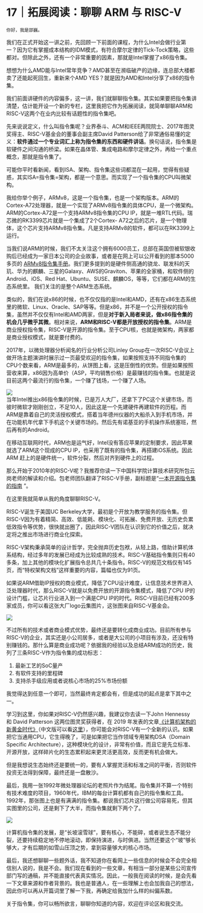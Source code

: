 # 17｜拓展阅读：聊聊 ARM 与 RISC-V

    你好，我是邵巍。

我们在正式开始这一讲之前，先回顾一下前面的课程，为什么Intel会做行业第一？因为它有掌握成本结构的IDM模式，有符合摩尔定律的Tick-Tock策略，这些都对。但除此之外，还有一个非常重要的因素，那就是Intel掌握了x86指令集。

想想为什么AMD能与Intel常年竞争？AMD甚至在濒临破产的边缘，连总部大楼都卖了还能起死回生，重新来个AMD YES？就是因为AMD和Intel分享了x86的指令集。

我们前面讲硬件的内容偏多，这一讲，我们就聊聊指令集。其实如果要把指令集讲清楚，估计能开设一个新的专栏，这里我把它作为拓展阅读，就简单聊聊ARM和RISC-V这两个在业内比较有话题性的指令集吧。

先来说说定义，什么叫指令集呢？业界泰斗、ACM和IEEE两院院士、2017年图灵奖得主、RISC-V基金会的董事会副主席David Patterson给了非常通俗易懂的定义：**软件通过一个专业词汇上称为指令集的东西和硬件讲话**。换句话说，指令集是软硬件之间沟通的桥梁。如果在晶体管、集成电路和摩尔定律之外，再给一个重点概念，那就是指令集了。

可能你平时看新闻，看到ISA、架构、指令集这些词都混在一起用，觉得有些疑惑，其实ISA=指令集=架构，都是一个意思。而实现了一个指令集的CPU叫微架构。

我给你举个例子，ARMv8，这是一个指令集，也是一个架构版本。ARM的Cortex-A72处理器，就是一个实现了ARMv8指令集的具体CPU，是一个微架构。ARM的Cortex-A72是一个支持ARMv8指令集的CPU IP，就是一堆RTL代码。瑞芯微的RK3399芯片就是一个集成了2个Cortex- A72之后的芯片，是一个物理体，这个芯片支持ARMv8指令集。凡是支持ARMv8的软件，都可以在RK3399上运行。

当我们说ARM的时候，我们不太关注这个拥有6000员工，总部在英国但被软银收购后已经成为一家日本公司的企业故事，或者是在网上可以公开看到的那本5000多页的 [ARMv8指令集手册](https://developer.arm.com/documentation/ddi0487/ga)。我们更多提到的是硬件侧高通的骁龙、联发科的天玑、华为的麒麟、三星的Galaxy、AWS的Graviton、苹果的全家桶，和软件侧的Android、iOS、Red Hat、Ubuntu、SUSE、麒麟OS，等等，它们都在ARM的生态系统里。 我们关注的是整个ARM生态系统。

类似的，我们在说x86的时候，也不仅仅指的是Intel和AMD，还有在x86生态系统里的微软、Linux、Oracle、SAP等等。但是x86，并不是一个公开授权的指令集，虽然并不仅仅有Intel和AMD两家，但是**对于新入****局****者来说，做x86指令集的机会几乎微乎其微**。相对来说，**ARM和RISC-V都是开放授权的指令集**。ARM是商业授权指令集，RISC-V是开源的指令集。至于CPU核，也就是微架构，两家都是商业授权模式，就是要付费的。

2017年，以微处理器分析闻名的行业分析公司Linley Group在一次RISC-V会议上做开场主题演讲时展示过一页最受欢迎的指令集，如果按照支持不同指令集的CPU个数来看，ARM是最多的，从饼图上看，这是压倒性的优势。但是如果按照营收来算，x86因为高单价（ASP，平均销售价格）是最赚钱的指令集。也就是说目前这两个最流行的指令集，一个赚了钱场，一个赚了人场。

![](https://static001.geekbang.org/resource/image/45/0f/45dbed49392735143ebe756ba667720f.jpg?wh=4216x2235)  
当年Intel推出x86指令集的时候，已是万人大厂，还拿下了PC这个关键市场，而彼时微软才刚刚创立，不足10人，因此这是一个先建硬件再建软件的历程。而ARM是靠着自己的灵活授权模式，搭着当年德州仪器的大船杀入到手机市场，并在功能机年代拿下手机这个关键市场的。然后先有诺基亚的手机操作系统塞班，然后再有的Android。

在移动互联网时代，ARM也是运气好，Intel没有答应苹果的定制要求，因此苹果就选了ARM这个现成的CPU IP，也采用了既有的指令集，再搭建iOS系统。因此ARM 赶上的是硬件统一，软件分裂，然后对齐到硬件上的过程。

那么开始于2010年的RISC-V呢？我推荐你读一下中国科学院计算技术研究所包云岗老师的解读和介绍。包老师团队翻译了RISC-V手册，副标题是“[一本开源指令集的指南](http://riscvbook.com/chinese/RISC-V-Reader-Chinese-v2p1.pdf) ”。

在这里我就简单从我的角度聊聊RISC-V。

RISC-V诞生于美国UC Berkeley大学，最初是个开放为教学服务的指令集。但RISC-V因为有着精简、高效、低能耗、模块化、可拓展、免费开放、无历史负累低效指令等优势，很快就出圈了，因此RISC-V团队在认识到它的价值之后，就决定将之推出市场进行商业化探索。

RISC-V架构秉承简单的设计哲学，完全抛弃历史包袱，从轻上路，借助计算机体系结构，经过多年的发展已经成为比较成熟的技术。RISC-V基础指令集则只有40多条，加上其他的模块化扩展指令总共几十条指令。RISC-V的规范文档仅有145页，而“特权架构文档”这样重要的内容，篇幅也仅为91页。

如果说ARM借助IP授权的商业模式，降低了CPU设计难度，让信息技术世界进入泛处理器时代，那么RISC-V就是以免费开放的开源指令集模式，降低了CPU IP的设计门槛，让芯片行业进入到一个满是CPU IP的时代。RISC-V目前已经有200多家成员，你可以看这张大厂logo云集图片，这张图来自RISC-V基金会。

![](https://static001.geekbang.org/resource/image/f5/d4/f53f3c901800a082f0f9cf7562a437d4.png?wh=2314x1272)

不过所有的技术或者商业模式优势，最终还是要转化成商业成功。目前所有参与RISC-V的企业，其实还是小公司居多，或者是大公司的小项目有涉及，还没有特别赚钱的。那什么算是商业成功呢？依据我的经验以及总结ARM成功的历史，我列了三条RISC-V作为指令集的成功标志：

1.  最新工艺的SoC量产
2.  有软件支持的里程碑
3.  支持杀手级应用或者说核心市场的25%市场份额

我觉得达到任意一个即可，当然最终肯定都会有，但是成功的起点是拿下其中之一。

学习到这里，你如果对RISC-V仍然感兴趣，我建议你去读一下John Hennessy 和 David Patterson 这两位图灵奖获得者，在 2019 年发表的文章[《计算机架构的新黄金时代》](https://cacm.acm.org/magazines/2019/2/234352-a-new-golden-age-for-computer-architecture/fulltext)（中文版可以看[这里](https://zhuanlan.zhihu.com/p/47019709)），你可能会对RISC-V有一个全新的认识。如果把它当通用CPU，它生得晚了，可是如果把它当作领域专用架构DSA（Domain Specific Architecture），这种模块化的设计，非常有价值，而且它是先立标准、开源开放，这样碎片化的生态累积起来更灵活更高效，反而更有机会做大。

但是我想说生态始终还是要统一的，要有人掌握灵活和标准之间的平衡，否则软件投资无法得到保障，最终还是一盘散沙。

最后，我用一张1992年微处理器论坛的老照片作为结尾。指令集并不算一个特别有技术难度的项目，1960年代，IBM的每台计算机都有自己的指令集和工具。1992年，那张图上也是有满满的指令集。都说我们芯片这行做公司容易死，但其实图里的公司，还是剩下了大半，而指令集就剩下两个了。

![](https://static001.geekbang.org/resource/image/91/52/91c7b0c54cffe9aa085034843d2b6452.jpg?wh=2200x5850)

计算机指令集的发展，是“长坡滚雪球”，要有核心，不能碎，或者说生态不能分裂，还要持续稳定地不停地滚动，即保持演进，与时俱进。当然还要这个“坡”够长够大，才有后期的如雪山压顶之势，拿到容量够大的核心市场。

最后，我还想聊聊一些题外话，我不知道你在看网上一些信息的时候会不会完全相信别人说的，我是不会。我们现在看到的一些文章，有相当一部分是某些公司宣传部门写的通稿，并不能直接代表真实情况。因此，一般我在阅读的时候，是会先看一下文章来源和作者背景的。我也是普通人，在一些理解上也会加我自己的想法，因此你可以再从开篇词里了解一下我，再确定给我加什么样的纠偏系数。

关于指令集，你可以畅所欲言，聊聊你知道的内容，欢迎在评论区和我交流。
    